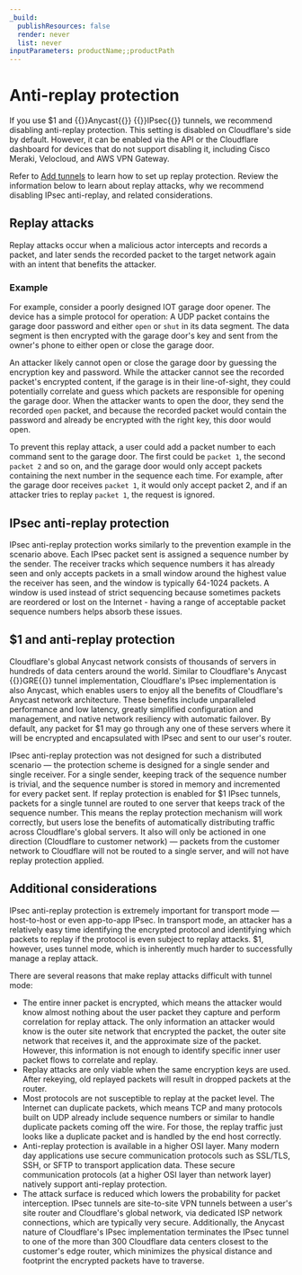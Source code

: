 ```yaml
---
_build:
  publishResources: false
  render: never
  list: never
inputParameters: productName;;productPath
---
```


# Anti-replay protection

If you use $1 and {{<glossary-tooltip term_id="anycast">}}Anycast{{</glossary-tooltip>}} {{<glossary-tooltip term_id="IPsec tunnel">}}IPsec{{</glossary-tooltip>}} tunnels, we recommend disabling anti-replay protection. This setting is disabled on Cloudflare's side by default. However, it can be enabled via the API or the Cloudflare dashboard for devices that do not support disabling it, including Cisco Meraki, Velocloud, and AWS VPN Gateway. 

Refer to [Add tunnels]($2) to learn how to set up replay protection. Review the information below to learn about replay attacks, why we recommend disabling IPsec anti-replay, and related considerations.

## ​​Replay attacks

Replay attacks occur when a malicious actor intercepts and records a packet, and later sends the recorded packet to the target network again with an intent that benefits the attacker.

### Example

For example, consider a poorly designed IOT garage door opener. The device has a simple protocol for operation: A UDP packet contains the garage door password and either `open` or `shut` in its data segment. The data segment is then encrypted with the garage door's key and sent from the owner's phone to either open or close the garage door.

An attacker likely cannot open or close the garage door by guessing the encryption key and password. While the attacker cannot see the recorded packet's encrypted content, if the garage is in their line-of-sight, they could potentially correlate and guess which packets are responsible for opening the garage door. When the attacker wants to open the door, they send the recorded `open` packet, and because the recorded packet would contain the password and already be encrypted with the right key, this door would open.

To prevent this replay attack, a user could add a packet number to each command sent to the garage door. The first could be `packet 1`, the second `packet 2` and so on, and the garage door would only accept packets containing the next number in the sequence each time. For example, after the garage door receives `packet 1`, it would only accept packet 2, and if an attacker tries to replay `packet 1`, the request is ignored.

## ​​IPsec anti-replay protection

IPsec anti-replay protection works similarly to the prevention example in the scenario above. Each IPsec packet sent is assigned a sequence number by the sender. The receiver tracks which sequence numbers it has already seen and only accepts packets in a small window around the highest value the receiver has seen, and the window is typically 64-1024 packets. A window is used instead of strict sequencing because sometimes packets are reordered or lost on the Internet - having a range of acceptable packet sequence numbers helps absorb these issues.

## $1 and anti-replay protection

Cloudflare's global Anycast network consists of thousands of servers in hundreds of data centers around the world. Similar to Cloudflare's Anycast {{<glossary-tooltip term_id="GRE tunnel">}}GRE{{</glossary-tooltip>}} tunnel implementation, Cloudflare's IPsec implementation is also Anycast, which enables users to enjoy all the benefits of Cloudflare's Anycast network architecture. These benefits include unparalleled performance and low latency, greatly simplified configuration and management, and native network resiliency with automatic failover. By default, any packet for $1 may go through any one of these servers where it will be encrypted and encapsulated with IPsec and sent to our user's router.

IPsec anti-replay protection was not designed for such a distributed scenario — the protection scheme is designed for a single sender and single receiver. For a single sender, keeping track of the sequence number is trivial, and the sequence number is stored in memory and incremented for every packet sent. If replay protection is enabled for $1 IPsec tunnels, packets for a single tunnel are routed to one server that keeps track of the sequence number. This means the replay protection mechanism will work correctly, but users lose the benefits of automatically distributing traffic across Cloudflare's global servers. It also will only be actioned in one direction (Cloudflare to customer network) — packets from the customer network to Cloudflare will not be routed to a single server, and will not have replay protection applied.

## ​​Additional considerations

IPsec anti-replay protection is extremely important for transport mode — host-to-host or even app-to-app IPsec. In transport mode, an attacker has a relatively easy time identifying the encrypted protocol and identifying which packets to replay if the protocol is even subject to replay attacks. $1, however, uses tunnel mode, which is inherently much harder to successfully manage a replay attack.

There are several reasons that make replay attacks difficult with tunnel mode:

- The entire inner packet is encrypted, which means the attacker would know almost nothing about the user packet they capture and perform correlation for replay attack. The only information an attacker would know is the outer site network that encrypted the packet, the outer site network that receives it, and the approximate size of the packet. However, this information is not enough to identify specific inner user packet flows to correlate and replay.
- Replay attacks are only viable when the same encryption keys are used. After rekeying, old replayed packets will result in dropped packets at the router.
- Most protocols are not susceptible to replay at the packet level. The Internet can duplicate packets, which means TCP and many protocols built on UDP already include sequence numbers or similar to handle duplicate packets coming off the wire. For those, the replay traffic just looks like a duplicate packet and is handled by the end host correctly.
- Anti-replay protection is available in a higher OSI layer. Many modern day applications use secure communication protocols such as SSL/TLS, SSH, or SFTP to transport application data. These secure communication protocols (at a higher OSI layer than network layer) natively support anti-replay protection.
- The attack surface is reduced which lowers the probability for packet interception. IPsec tunnels are site-to-site VPN tunnels between a user's site router and Cloudflare's global network, via dedicated ISP network connections, which are typically very secure. Additionally, the Anycast nature of Cloudflare's IPsec implementation terminates the IPsec tunnel to one of the more than 300 Cloudflare data centers closest to the customer's edge router, which minimizes the physical distance and footprint the encrypted packets have to traverse.